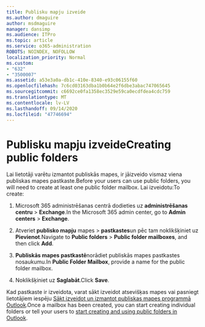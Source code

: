 ```yaml
---
title: Publisku mapju izveide
ms.author: dmaguire
author: msdmaguire
manager: dansimp
ms.audience: ITPro
ms.topic: article
ms.service: o365-administration
ROBOTS: NOINDEX, NOFOLLOW
localization_priority: Normal
ms.custom:
- "632"
- "3500007"
ms.assetid: a53e3a0a-db1c-410e-8340-e93c06155f60
ms.openlocfilehash: 7c6cd03163dba1b0b64e2f6dbe3abac747065645
ms.sourcegitcommit: c6692ce0fa1358ec3529e59ca0ecdfdea4cdc759
ms.translationtype: MT
ms.contentlocale: lv-LV
ms.lasthandoff: 09/14/2020
ms.locfileid: "47746694"
---
```

# <a name="creating-public-folders"></a><span data-ttu-id="39731-102">Publisku mapju izveide</span><span class="sxs-lookup"><span data-stu-id="39731-102">Creating public folders</span></span>

<span data-ttu-id="39731-103">Lai lietotāji varētu izmantot publiskās mapes, ir jāizveido vismaz viena publiskas mapes pastkaste.</span><span class="sxs-lookup"><span data-stu-id="39731-103">Before your users can use public folders, you will need to create at least one public folder mailbox.</span></span> <span data-ttu-id="39731-104">Lai izveidotu:</span><span class="sxs-lookup"><span data-stu-id="39731-104">To create:</span></span>
  
1. <span data-ttu-id="39731-105">Microsoft 365 administrēšanas centrā dodieties uz **administrēšanas centru** \> **Exchange**.</span><span class="sxs-lookup"><span data-stu-id="39731-105">In the Microsoft 365 admin center, go to **Admin centers** \> **Exchange**.</span></span>

2. <span data-ttu-id="39731-106">Atveriet **publisko mapju** mapes \> **pastkastes**un pēc tam noklikšķiniet uz **Pievienot**.</span><span class="sxs-lookup"><span data-stu-id="39731-106">Navigate to **Public folders** \> **Public folder mailboxes**, and then click **Add**.</span></span>

3. <span data-ttu-id="39731-107">**Publiskās mapes pastkastē**norādiet publiskās mapes pastkastes nosaukumu.</span><span class="sxs-lookup"><span data-stu-id="39731-107">In **Public Folder Mailbox**, provide a name for the public folder mailbox.</span></span>

4. <span data-ttu-id="39731-108">Noklikšķiniet uz **Saglabāt**.</span><span class="sxs-lookup"><span data-stu-id="39731-108">Click **Save**.</span></span>

<span data-ttu-id="39731-109">Kad pastkaste ir izveidota, varat sākt izveidot atsevišķas mapes vai pasniegt lietotājiem iespēju [Sākt izveidot un izmantot publiskas mapes programmā Outlook](https://support.office.com/article/Create-and-share-a-public-folder-in-Outlook-a2835011-d524-4a5c-a207-05c159bb2a97).</span><span class="sxs-lookup"><span data-stu-id="39731-109">Once a mailbox has been created, you can start creating individual folders or tell your users to [start creating and using public folders in Outlook](https://support.office.com/article/Create-and-share-a-public-folder-in-Outlook-a2835011-d524-4a5c-a207-05c159bb2a97).</span></span>
  